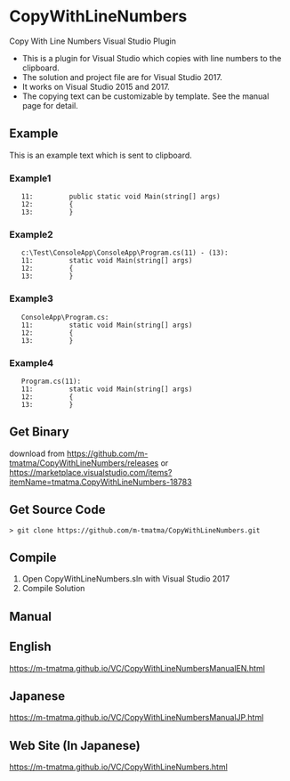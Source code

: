 # CopyWithLineNumbers
Copy With Line Numbers Visual Studio Plugin

* This is a plugin for Visual Studio which copies with line numbers to the clipboard.
* The solution and project file are for Visual Studio 2017.
* It works on Visual Studio 2015 and 2017.
* The copying text can be customizable by template. See the manual page for detail.

## Example

This is an example text which is sent to clipboard.

### Example1

	   11:         public static void Main(string[] args)
	   12:         {
	   13:         }

### Example2

	   c:\Test\ConsoleApp\ConsoleApp\Program.cs(11) - (13):
	   11:         static void Main(string[] args)
	   12:         {
	   13:         }

### Example3

	   ConsoleApp\Program.cs:
	   11:         static void Main(string[] args)
	   12:         {
	   13:         }

### Example4

	   Program.cs(11):
	   11:         static void Main(string[] args)
	   12:         {
	   13:         }


## Get Binary

download from https://github.com/m-tmatma/CopyWithLineNumbers/releases or
https://marketplace.visualstudio.com/items?itemName=tmatma.CopyWithLineNumbers-18783

## Get Source Code

	> git clone https://github.com/m-tmatma/CopyWithLineNumbers.git

## Compile

1. Open CopyWithLineNumbers.sln with Visual Studio 2017
2. Compile Solution

## Manual

## English

https://m-tmatma.github.io/VC/CopyWithLineNumbersManualEN.html

## Japanese

https://m-tmatma.github.io/VC/CopyWithLineNumbersManualJP.html

## Web Site (In Japanese)

https://m-tmatma.github.io/VC/CopyWithLineNumbers.html
